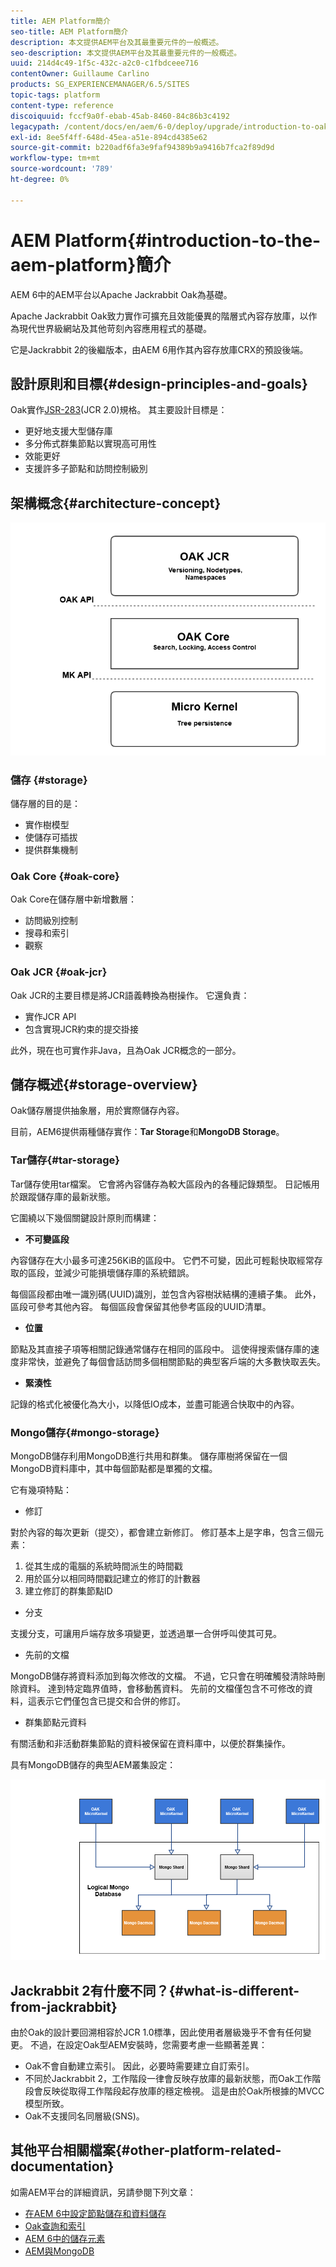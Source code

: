```yaml
---
title: AEM Platform簡介
seo-title: AEM Platform簡介
description: 本文提供AEM平台及其最重要元件的一般概述。
seo-description: 本文提供AEM平台及其最重要元件的一般概述。
uuid: 214d4c49-1f5c-432c-a2c0-c1fbdceee716
contentOwner: Guillaume Carlino
products: SG_EXPERIENCEMANAGER/6.5/SITES
topic-tags: platform
content-type: reference
discoiquuid: fccf9a0f-ebab-45ab-8460-84c86b3c4192
legacypath: /content/docs/en/aem/6-0/deploy/upgrade/introduction-to-oak
exl-id: 8ee5f4ff-648d-45ea-a51e-894cd4385e62
source-git-commit: b220adf6fa3e9faf94389b9a9416b7fca2f89d9d
workflow-type: tm+mt
source-wordcount: '789'
ht-degree: 0%

---
```


# AEM Platform{#introduction-to-the-aem-platform}簡介

AEM 6中的AEM平台以Apache Jackrabbit Oak為基礎。

Apache Jackrabbit Oak致力實作可擴充且效能優異的階層式內容存放庫，以作為現代世界級網站及其他苛刻內容應用程式的基礎。

它是Jackrabbit 2的後繼版本，由AEM 6用作其內容存放庫CRX的預設後端。

## 設計原則和目標{#design-principles-and-goals}

Oak實作[JSR-283](https://www.day.com/day/en/products/jcr/jsr-283.html)(JCR 2.0)規格。 其主要設計目標是：

* 更好地支援大型儲存庫
* 多分佈式群集節點以實現高可用性
* 效能更好
* 支援許多子節點和訪問控制級別

## 架構概念{#architecture-concept}

![chlimage_1-84](assets/chlimage_1-84.png)

### 儲存 {#storage}

儲存層的目的是：

* 實作樹模型
* 使儲存可插拔
* 提供群集機制

### Oak Core {#oak-core}

Oak Core在儲存層中新增數層：

* 訪問級別控制
* 搜尋和索引
* 觀察

### Oak JCR {#oak-jcr}

Oak JCR的主要目標是將JCR語義轉換為樹操作。 它還負責：

* 實作JCR API
* 包含實現JCR約束的提交掛接

此外，現在也可實作非Java，且為Oak JCR概念的一部分。

## 儲存概述{#storage-overview}

Oak儲存層提供抽象層，用於實際儲存內容。

目前，AEM6提供兩種儲存實作：**Tar Storage**&#x200B;和&#x200B;**MongoDB Storage**。

### Tar儲存{#tar-storage}

Tar儲存使用tar檔案。 它會將內容儲存為較大區段內的各種記錄類型。 日記帳用於跟蹤儲存庫的最新狀態。

它圍繞以下幾個關鍵設計原則而構建：

* **不可變區段**

內容儲存在大小最多可達256KiB的區段中。 它們不可變，因此可輕鬆快取經常存取的區段，並減少可能損壞儲存庫的系統錯誤。

每個區段都由唯一識別碼(UUID)識別，並包含內容樹狀結構的連續子集。 此外，區段可參考其他內容。 每個區段會保留其他參考區段的UUID清單。

* **位置**

節點及其直接子項等相關記錄通常儲存在相同的區段中。 這使得搜索儲存庫的速度非常快，並避免了每個會話訪問多個相關節點的典型客戶端的大多數快取丟失。

* **緊湊性**

記錄的格式化被優化為大小，以降低IO成本，並盡可能適合快取中的內容。

### Mongo儲存{#mongo-storage}

MongoDB儲存利用MongoDB進行共用和群集。 儲存庫樹將保留在一個MongoDB資料庫中，其中每個節點都是單獨的文檔。

它有幾項特點：

* 修訂

對於內容的每次更新（提交），都會建立新修訂。 修訂基本上是字串，包含三個元素：

1. 從其生成的電腦的系統時間派生的時間戳
1. 用於區分以相同時間戳記建立的修訂的計數器
1. 建立修訂的群集節點ID

* 分支

支援分支，可讓用戶端存放多項變更，並透過單一合併呼叫使其可見。

* 先前的文檔

MongoDB儲存將資料添加到每次修改的文檔。 不過，它只會在明確觸發清除時刪除資料。 達到特定臨界值時，會移動舊資料。 先前的文檔僅包含不可修改的資料，這表示它們僅包含已提交和合併的修訂。

* 群集節點元資料

有關活動和非活動群集節點的資料被保留在資料庫中，以便於群集操作。

具有MongoDB儲存的典型AEM叢集設定：

![chlimage_1-85](assets/chlimage_1-85.png)

## Jackrabbit 2有什麼不同？{#what-is-different-from-jackrabbit}

由於Oak的設計要回溯相容於JCR 1.0標準，因此使用者層級幾乎不會有任何變更。 不過，在設定Oak型AEM安裝時，您需要考慮一些顯著差異：

* Oak不會自動建立索引。 因此，必要時需要建立自訂索引。
* 不同於Jackrabbit 2，工作階段一律會反映存放庫的最新狀態，而Oak工作階段會反映從取得工作階段起存放庫的穩定檢視。 這是由於Oak所根據的MVCC模型所致。
* Oak不支援同名同層級(SNS)。

## 其他平台相關檔案{#other-platform-related-documentation}

如需AEM平台的詳細資訊，另請參閱下列文章：

* [在AEM 6中設定節點儲存和資料儲存](/help/sites-deploying/data-store-config.md)
* [Oak查詢和索引](/help/sites-deploying/queries-and-indexing.md)
* [AEM 6中的儲存元素](/help/sites-deploying/storage-elements-in-aem-6.md)
* [AEM與MongoDB](/help/sites-deploying/aem-with-mongodb.md)

